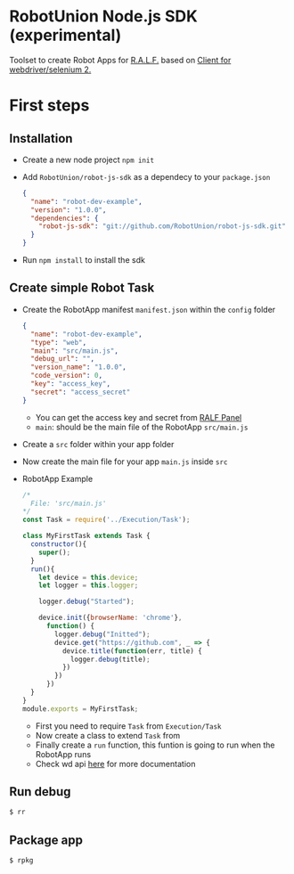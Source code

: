 RobotUnion Node.js SDK (experimental)
==================

Toolset to create Robot Apps for [R.A.L.F.](https://ralf.robotunion.net)
based on [Client for webdriver/selenium 2.](https://github.com/admc/wd)


# First steps
## Installation
* Create a new node project `npm init`
* Add `RobotUnion/robot-js-sdk` as a dependecy to your `package.json`

  ```json
  {
    "name": "robot-dev-example",
    "version": "1.0.0",
    "dependencies": {
      "robot-js-sdk": "git://github.com/RobotUnion/robot-js-sdk.git"
    }
  }
  ```
* Run `npm install` to install the sdk

## Create simple Robot Task
  * Create the RobotApp manifest `manifest.json` within the `config` folder

    ```json
    {
      "name": "robot-dev-example",
      "type": "web",
      "main": "src/main.js",
      "debug_url": "",
      "version_name": "1.0.0",
      "code_version": 0,
      "key": "access_key",
      "secret": "access_secret"
    }
    ```
      * You can get the access key and secret from [RALF Panel](https://ralf-staging.robotunion.net/)
      * `main`: should be the main file of the RobotApp `src/main.js`


  * Create a `src` folder within your app folder
  * Now create the main file for your app `main.js` inside `src`

  * RobotApp Example
    ```js
    /*
      File: 'src/main.js'
    */
    const Task = require('../Execution/Task');

    class MyFirstTask extends Task {
      constructor(){
        super();
      }
      run(){
        let device = this.device;
        let logger = this.logger;

        logger.debug("Started");

        device.init({browserName: 'chrome'},
          function() {
            logger.debug("Initted");
            device.get("https://github.com", _ => {
              device.title(function(err, title) {
                logger.debug(title);
              })
            })
          })
      }
    }
    module.exports = MyFirstTask;
    ```
    * First you need to require `Task` from `Execution/Task`
    * Now create a class to extend `Task` from
    * Finally create a `run` function, this funtion is going to run when the RobotApp runs
    * Check wd api [here](https://github.com/admc/wd/blob/master/doc/api.md) for more documentation

## Run debug
```sh
$ rr
```
## Package app
```sh
$ rpkg
```
